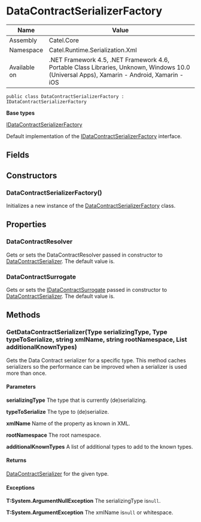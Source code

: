 

# DataContractSerializerFactory

Name|Value
---|---
Assembly|Catel.Core
Namespace|Catel.Runtime.Serialization.Xml
Available on|.NET Framework 4.5, .NET Framework 4.6, Portable Class Libraries, Unknown, Windows 10.0 (Universal Apps), Xamarin - Android, Xamarin - iOS

```
public class DataContractSerializerFactory : IDataContractSerializerFactory
```

**Base types**

[IDataContractSerializerFactory](/Catel.Core\Catel\Runtime\Serialization\Xml\IDataContractSerializerFactory.md)


Default implementation of the [IDataContractSerializerFactory](#) interface.



## Fields

## Constructors

### DataContractSerializerFactory()

Initializes a new instance of the [DataContractSerializerFactory](#) class.



## Properties

### DataContractResolver

Gets or sets the DataContractResolver passed in constructor to [DataContractSerializer](#). The default value is.



### DataContractSurrogate

Gets or sets the [IDataContractSurrogate](#) passed in constructor to [DataContractSerializer](#). The default value is.



## Methods

### GetDataContractSerializer(Type serializingType, Type typeToSerialize, string xmlName, string rootNamespace, List<Type> additionalKnownTypes)

Gets the Data Contract serializer for a specific type. This method caches serializers so the performance can be improved when a serializer is used more than once.

#### Parameters

**serializingType**
The type that is currently (de)serializing.

**typeToSerialize**
The type to (de)serialize.

**xmlName**
Name of the property as known in XML.

**rootNamespace**
The root namespace.

**additionalKnownTypes**
A list of additional types to add to the known types.

#### Returns

[DataContractSerializer](#) for the given type.

#### Exceptions

**T:System.ArgumentNullException**
The serializingType is`null`.

**T:System.ArgumentException**
The xmlName is`null` or whitespace.



